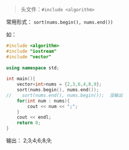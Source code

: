 >头文件：`#include <algorithm>  `

常用形式：
`sort(nums.begin(), nums.end())`

如：
```cpp
#include <algorithm>  
#include "iostream"  
#include "vector"  
  
using namespace std;  
  
int main(){  
    vector<int>nums = {2,3,6,4,8,9};  
    sort(nums.begin(), nums.end());  
//    sort(nums.end(), nums.begin());  没输出
    for(int num : nums){  
		cout << num << ";";
    }  
    cout << endl;  
    return 0;  
}
```
输出：
2;3;4;6;8;9;